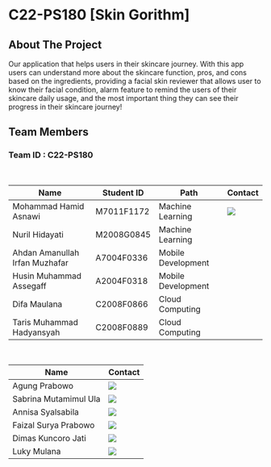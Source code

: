 # C22-PS180 [Skin Gorithm]

## About The Project
Our application that helps users in their skincare journey. With this app users can understand more about the skincare function, pros, and cons based on the ingredients, providing a facial skin reviewer that allows user to know their facial condition, alarm feature to remind the users of their skincare daily usage, and the most important thing they can see their progress in their skincare journey!

## Team Members

### Team ID : C22-PS180

<br>

| Name                            | Student ID | Path                | Contact                                                                                                                                                                                                              | 
| ------------------------------- | ---------- | ------------------- | -------------------------------------------------------------------------------------------------------------------------------------------------------------------------------------------------------------------- |
| Mohammad Hamid Asnawi           | M7011F1172 | Machine Learning    | <a href="https://www.linkedin.com/in/agung-prabowo8800/"><img src="https://img.shields.io/badge/LinkedIn-0077B5?style=for-the-badge&logo=linkedin&logoColor=white" /></a>  | 
| Nuril Hidayati                  | M2008G0845 | Machine Learning    | <a href="https://www.linkedin.com/in/agung-prabowo8800/"> | 
| Ahdan Amanullah Irfan Muzhafar  | A7004F0336 | Mobile Development  | <a href="https://www.linkedin.com/in/agung-prabowo8800/"> | 
| Husin Muhammad Assegaff         | A2004F0318 | Mobile Development  | <a href="https://www.linkedin.com/in/agung-prabowo8800/"> | 
| Difa Maulana                    | C2008F0866 | Cloud Computing     | <a href="https://www.linkedin.com/in/agung-prabowo8800/"> | 
| Taris Muhammad Hadyansyah       | C2008F0889 | Cloud Computing     | <a href="https://www.linkedin.com/in/agung-prabowo8800/"> | 

<br>
 
 | Name                  | Contact                                                                                                                                                                                                                                                                                                                                        |
| --------------------- | ---------------------------------------------------------------------------------------------------------------------------------------------------------------------------------------------------------------------------------------------------------------------------------------------------------------------------------------------- |
| Agung Prabowo         | <a href="https://www.linkedin.com/in/agung-prabowo8800/"><img src="https://img.shields.io/badge/LinkedIn-0077B5?style=for-the-badge&logo=linkedin&logoColor=white" /></a>                |
| Sabrina Mutamimul Ula | <a href="https://www.linkedin.com/in/sabrina-m-a65441130/"><img src="https://img.shields.io/badge/LinkedIn-0077B5?style=for-the-badge&logo=linkedin&logoColor=white" /></a>                |
| Annisa Syalsabila     | <a href="https://www.linkedin.com/in/annisa-syalsabila-590099207/"><img src="https://img.shields.io/badge/LinkedIn-0077B5?style=for-the-badge&logo=linkedin&logoColor=white" /></a>  |
| Faizal Surya Prabowo  | <a href="https://www.linkedin.com/in/faizal-surya/"><img src="https://img.shields.io/badge/LinkedIn-0077B5?style=for-the-badge&logo=linkedin&logoColor=white" /></a>                           |
| Dimas Kuncoro Jati    | <a href="https://www.linkedin.com/in/dimas-k-jati/"><img src="https://img.shields.io/badge/LinkedIn-0077B5?style=for-the-badge&logo=linkedin&logoColor=white" /></a>                        |
| Luky Mulana           | <a href="https://www.linkedin.com/in/lukymulana/"><img src="https://img.shields.io/badge/LinkedIn-0077B5?style=for-the-badge&logo=linkedin&logoColor=white" /></a>                         |
  
